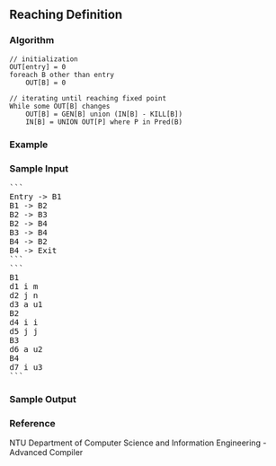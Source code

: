 ## Reaching Definition ##

### Algorithm ###

```
// initialization
OUT[entry] = 0
foreach B other than entry
	OUT[B] = 0

// iterating until reaching fixed point
While some OUT[B] changes
	OUT[B] = GEN[B] union (IN[B] - KILL[B])
	IN[B] = UNION OUT[P] where P in Pred(B)
```

### Example ###

### Sample Input ###

<pre>```
Entry -> B1
B1 -> B2
B2 -> B3
B2 -> B4
B3 -> B4
B4 -> B2
B4 -> Exit
```
```
B1
d1 i m
d2 j n
d3 a u1
B2
d4 i i
d5 j j
B3
d6 a u2
B4
d7 i u3
```</pre>

### Sample Output ###

### Reference ###

NTU Department of Computer Science and Information Engineering - Advanced Compiler